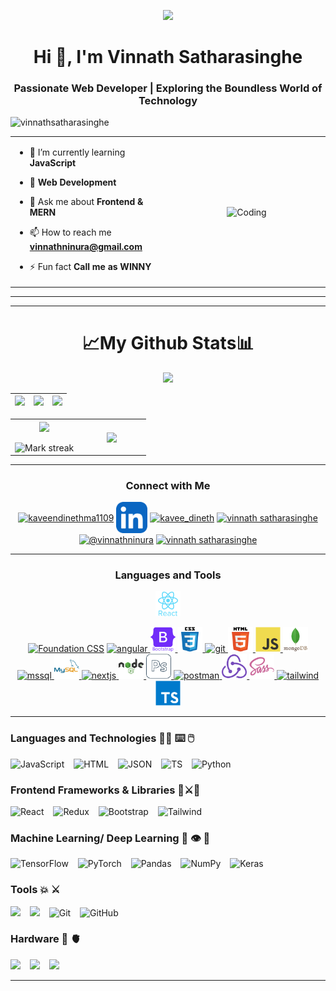 <p align="center" ><img  src = "https://github.com/7oSkaaa/7oSkaaa/blob/main/Images/about_me.gif?raw=true" width = 100px></p>
<h1 align="center">Hi 👋, I'm Vinnath Satharasinghe</h1>
<h3 align="center">Passionate Web Developer | Exploring the Boundless World of Technology</h3>
<p align="left"> <img src="https://komarev.com/ghpvc/?username=vinnathsatharasinghe&label=Profile%20views&color=0e75b6&style=flat" alt="vinnathsatharasinghe" /> </p>
  
<table align="center">
<tr border="none">
<td width="50%" align="left">


- 🌱 I’m currently learning **JavaScript**

- 🤝 **Web Development**

- 💬 Ask me about **Frontend & MERN**

- 📫 How to reach me **vinnathninura@gmail.com**

- ⚡ Fun fact **Call me as WINNY**

</td>
<td width="50%" align="center">

  <img align="center" alt="Coding" width="450" src="https://repository-images.githubusercontent.com/588181932/e36ec678-7984-4cdd-8e4c-a3932772ff8e">

  
  </td>
</tr>
</table>

---

______________________________________________________________________________________________________

 <h1 align="center"><b> 📈My Github Stats📊 </b></h1> 

<!-- <div >
<a href="https://github.com/vinnathsatharasinghe/vinnathsatharasinghe">
  <img align="left" src="https://github-readme-stats.vercel.app/api/top-langs/?username=vinnathSatharasinghe=compact&langs_count=5&show_icons=true&theme=maroongold" width="43%"/>
</a>  
  <a href="https://github.com/vinnathsatharasinghe/vinnathsatharasinghe">
  <img align="right" src="https://github-readme-stats.vercel.app/api?username=vinnathsatharasinghe&show_icons=true&theme=great-gatsby" alt="Nilutpol's GitHub Stats" width="51%"/>
</a> 
</div> -->

<div align="center">

![](https://github-profile-summary-cards.vercel.app/api/cards/profile-details?username=vinnathsatharasinghe&theme=codeSTACKr)

</div>


|![](https://github-profile-summary-cards.vercel.app/api/cards/stats?username=vinnathsatharasinghe&theme=solarized)|![](https://github-profile-summary-cards.vercel.app/api/cards/repos-per-language?username=vinnathsatharasinghe&theme=buefy)|![](https://github-profile-summary-cards.vercel.app/api/cards/most-commit-language?username=vinnathsatharasinghe&theme=moltack)|
|-----|------|------|

<!-- ______________________________________________________________________________________________________ -->

<p align="center">
<table align="center">
<tr border="none">
<td width="50%" align="center">

  <img  align="center"  src="https://github-readme-stats.vercel.app/api?username=vinnathsatharasinghe&theme=dark&show_icons=true&count_private=true" />
  <br></br>
  <img  title="🔥 Get streak stats for your profile at git.io/streak-stats" alt="Mark streak" src="https://github-readme-streak-stats.herokuapp.com/?user=vinnathsatharasinghe&theme=dark&hide_border=false" /> 
</td>
<td width="50%" align="center">

<img  align="center"  src="https://github-readme-stats.anuraghazra1.vercel.app/api/top-langs/?username=vinnathsatharasinghe&theme=dark&hide_border=false&no-bg=true&no-frame=true&langs_count=10"/>
  
  </td>
</tr>
</table>

---

<h3 align="center">Connect with Me</h3>
<p align="center">
<a href="https://www.youtube.com/channel/UCxDw9rKHEk5m_BRaL9RqFqA" target="blank"><img align="center" src="https://static-00.iconduck.com/assets.00/youtube-icon-2048x2048-gedp2icy.png" alt="kaveendinethma1109" height="50" width="50" /></a>
<a href="https://www.linkedin.com/in/vinnath-satharasinghe-663642231/?locale=zh_CN" target="blank"><img align="center" src="https://github.com/tandpfun/skill-icons/blob/main/icons/LinkedIn.svg" alt="vinnathsatharasinghe" height="50" width="50" /></a>
<a href="https://www.instagram.com/winny_satharasinghe/" target="blank"><img align="center" src="https://www.edigitalagency.com.au/wp-content/uploads/new-Instagram-icon-png-full-colour.png" alt="kavee_dineth" height="50" width="50" /></a>
  <a href="https://www.hackerrank.com/vinnath satharasinghe" target="blank"><img align="center" src="https://raw.githubusercontent.com/rahuldkjain/github-profile-readme-generator/master/src/images/icons/Social/hackerrank.svg" alt="vinnath satharasinghe" height="30" width="40" /></a>
  <a href="https://medium.com/@vinnathninura" target="blank"><img align="center" src="https://raw.githubusercontent.com/rahuldkjain/github-profile-readme-generator/master/src/images/icons/Social/medium.svg" alt="@vinnathninura" height="30" width="40" /></a>
  <a href="https://www.kaggle.com/vinnathsatharasinghe" target="blank"><img align="center" src="https://raw.githubusercontent.com/rahuldkjain/github-profile-readme-generator/master/src/images/icons/Social/kaggle.svg" alt="vinnath satharasinghe" height="30" width="40" /></a>
</p>

---


<h3 align="center">Languages and Tools</h3>
<p align="center"><a href="https://reactjs.org/" target="_blank" rel="noreferrer"> <img src="https://raw.githubusercontent.com/devicons/devicon/master/icons/react/react-original-wordmark.svg" alt="react" width="40" height="40"/> </a> </p>

  


<p align="center"> <a href="https://get.foundation/" target="_blank" rel="noreferrer"> <img src="https://www.svgrepo.com/show/353761/foundation.svg" alt="Foundation CSS" width="40" height="40"/></a> <a href="https://angular.io" target="_blank" rel="noreferrer"> <img src="https://angular.io/assets/images/logos/angular/angular.svg" alt="angular" width="40" height="40"/> </a> <a href="https://getbootstrap.com" target="_blank" rel="noreferrer">
<img src="https://raw.githubusercontent.com/devicons/devicon/master/icons/bootstrap/bootstrap-plain-wordmark.svg" alt="bootstrap" width="40" height="40"/> </a> <a href="https://www.w3schools.com/css/" target="_blank" rel="noreferrer"> <img src="https://raw.githubusercontent.com/devicons/devicon/master/icons/css3/css3-original-wordmark.svg" alt="css3" width="40" height="40"/> </a> <a href="https://git-scm.com/" target="_blank" rel="noreferrer"> <img src="https://www.vectorlogo.zone/logos/git-scm/git-scm-icon.svg" alt="git" width="40" height="40"/> </a> <a href="https://www.w3.org/html/" target="_blank" rel="noreferrer"> <img src="https://raw.githubusercontent.com/devicons/devicon/master/icons/html5/html5-original-wordmark.svg" alt="html5" width="40" height="40"/> </a> <a href="https://developer.mozilla.org/en-US/docs/Web/JavaScript" target="_blank" rel="noreferrer"> <img src="https://raw.githubusercontent.com/devicons/devicon/master/icons/javascript/javascript-original.svg" alt="javascript" width="40" height="40"/> </a> <a href="https://www.mongodb.com/" target="_blank" rel="noreferrer"> <img src="https://raw.githubusercontent.com/devicons/devicon/master/icons/mongodb/mongodb-original-wordmark.svg" alt="mongodb" width="40" height="40"/> </a> <a href="https://www.microsoft.com/en-us/sql-server" target="_blank" rel="noreferrer"> <img src="https://www.svgrepo.com/show/303229/microsoft-sql-server-logo.svg" alt="mssql" width="40" height="40"/> </a> <a href="https://www.mysql.com/" target="_blank" rel="noreferrer"> <img src="https://raw.githubusercontent.com/devicons/devicon/master/icons/mysql/mysql-original-wordmark.svg" alt="mysql" width="40" height="40"/> </a> <a href="https://nextjs.org/" target="_blank" rel="noreferrer"> <img src="https://cdn.worldvectorlogo.com/logos/nextjs-2.svg" alt="nextjs" width="40" height="40"/> </a> <a href="https://nodejs.org" target="_blank" rel="noreferrer"> <img src="https://raw.githubusercontent.com/devicons/devicon/master/icons/nodejs/nodejs-original-wordmark.svg" alt="nodejs" width="40" height="40"/> </a> <a href="https://www.photoshop.com/en" target="_blank" rel="noreferrer"> <img src="https://raw.githubusercontent.com/devicons/devicon/master/icons/photoshop/photoshop-line.svg" alt="photoshop" width="40" height="40"/> </a> <a href="https://postman.com" target="_blank" rel="noreferrer"> <img src="https://www.vectorlogo.zone/logos/getpostman/getpostman-icon.svg" alt="postman" width="40" height="40"/> </a><a href="https://redux.js.org" target="_blank" rel="noreferrer"> <img src="https://raw.githubusercontent.com/devicons/devicon/master/icons/redux/redux-original.svg" alt="redux" width="40" height="40"/> </a> <a href="https://sass-lang.com" target="_blank" rel="noreferrer"> <img src="https://raw.githubusercontent.com/devicons/devicon/master/icons/sass/sass-original.svg" alt="sass" width="40" height="40"/> </a> <a href="https://tailwindcss.com/" target="_blank" rel="noreferrer"> <img src="https://www.vectorlogo.zone/logos/tailwindcss/tailwindcss-icon.svg" alt="tailwind" width="40" height="40"/> </a> <a href="https://www.typescriptlang.org/" target="_blank" rel="noreferrer"> <img src="https://raw.githubusercontent.com/devicons/devicon/master/icons/typescript/typescript-original.svg" alt="typescript" width="40" height="40"/> </a> </p>

______________________________________________________________________________________________________


###  Languages and Technologies 🧑‍💻 ⌨️ 🖱️
<img alt="JavaScript" src="https://img.shields.io/badge/JavaScript-%23FF6F00.svg?style=for-the-badge&logo=JavaScript&logoColor=white" /> &ensp;
<img alt="HTML" src="https://img.shields.io/badge/html-%23FF6F00.svg?style=for-the-badge&logo=html&logoColor=white" /> &ensp;
<img alt="JSON" src="https://img.shields.io/badge/Json-%23FF6F00.svg?style=for-the-badge&logo=Json&logoColor=white" /> &ensp;
<img alt="TS" src="https://img.shields.io/badge/typescript-%23FF6F00.svg?style=for-the-badge&logo=typescript&logoColor=white" /> &ensp;
<img alt="Python" src="https://img.shields.io/badge/python-%2314354C.svg?style=for-the-badge&logo=python&logoColor=white"></a> &ensp;



### Frontend Frameworks & Libraries 🦾⚔️🔗
<img alt="React" src="https://img.shields.io/badge/react-%230A0FF9.svg?style=for-the-badge&logo=react&logoColor=white"/> &ensp;
<img alt="Redux" src="https://img.shields.io/badge/redux-%23white.svg?style=for-the-badge&logo=redux&logoColor=white"/> &ensp;
<img alt="Bootstrap" src="https://img.shields.io/badge/bootstrap-%23000.svg?style=for-the-badge&logo=bootstrap&logoColor=white"/> &ensp;
<img alt="Tailwind" src="https://img.shields.io/badge/tailwind-css-%23008FBA.svg?style=for-the-badge&logo=tailwind-css&logoColor=white"/> &ensp;

### Machine Learning/ Deep Learning 🧠 👁️ 🤔
<img alt="TensorFlow" src="https://img.shields.io/badge/TensorFlow-%23FF6F00.svg?style=for-the-badge&logo=TensorFlow&logoColor=white" /> &ensp;
<img alt="PyTorch" src="https://img.shields.io/badge/PyTorch-%23EE4C2C.svg?style=for-the-badge&logo=PyTorch&logoColor=white" /> &ensp;
<img alt="Pandas" src="https://img.shields.io/badge/pandas-%23150458.svg?style=for-the-badge&logo=pandas&logoColor=white" /> &ensp;
<img alt="NumPy" src="https://img.shields.io/badge/numpy-%23013243.svg?style=for-the-badge&logo=numpy&logoColor=white" /> &ensp;
<img alt="Keras" src="https://img.shields.io/badge/Keras-%23D00000.svg?style=for-the-badge&logo=Keras&logoColor=white"/> &ensp;

### Tools 💥 ⚔️
<img src="https://img.shields.io/badge/-Docker-46a2f1?style=flat-square&logo=docker&logoColor=white"/> &ensp;
<img src="https://img.shields.io/badge/Ubuntu-E95420?style=for-the-badge&logo=ubuntu&logoColor=white"/> &ensp;
<img alt="Git" src="https://img.shields.io/badge/git-%23F05033.svg?style=for-the-badge&logo=git&logoColor=white"/> &ensp;
<img alt="GitHub" src="https://img.shields.io/badge/github-%23121011.svg?style=for-the-badge&logo=github&logoColor=white"/> &ensp;

### Hardware 🦿 🫀
<img src="https://img.shields.io/badge/nVIDIA-%2376B900.svg?style=for-the-badge&logo=nVIDIA&logoColor=white"/> &ensp;
<img src="https://img.shields.io/badge/-RaspberryPi-C51A4A?style=for-the-badge&logo=Raspberry-Pi"/> &ensp;
<img src="https://img.shields.io/badge/-Arduino-00979D?style=for-the-badge&logo=Arduino&logoColor=white"/> &ensp;

______________________________________________________________________________________________________



